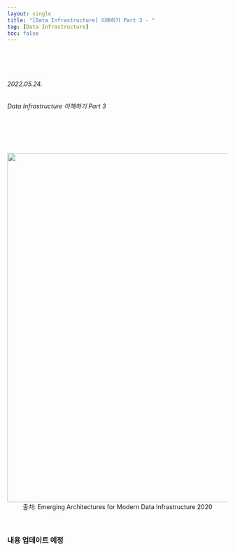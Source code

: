 ```yaml
---
layout: single
title: "[Data Infrastructure] 이해하기 Part 3 - "
tag: [Data Infrastructure]
toc: false
---
```


<br>
<br>
<br>

###### 2022.05.24.
###### Data Infrastructure 이해하기 Part 3
###### 

<br>
<br>
<br>

<p align="center">
  <img src="https://img1.daumcdn.net/thumb/R1280x0/?scode=mtistory2&fname=https%3A%2F%2Fblog.kakaocdn.net%2Fdn%2Fb6QWME%2FbtrC0QGjg3M%2FKFQOjcIcMC6PixmxyoLBF1%2Fimg.jpg" width=800><br>
  출처: Emerging Architectures for Modern Data Infrastructure 2020
</p>


<br>


### 내용 업데이트 예정


<br>

